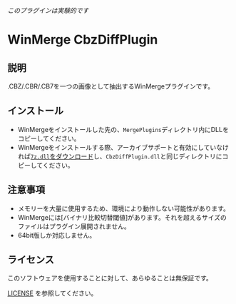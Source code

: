 _このプラグインは実験的です_

# WinMerge CbzDiffPlugin

## 説明

.CBZ/.CBR/.CB7を一つの画像として抽出するWinMergeプラグインです。

## インストール

- WinMergeをインストールした先の、`MergePlugins`ディレクトリ内にDLLをコピーしてください。
- WinMergeをインストールする際、アーカイブサポートと有効にしていなければ[`7z.dll`をダウンロード](https://sevenzip.osdn.jp/download.html)し、`CbzDiffPlugin.dll`と同じディレクトリにコピーしてください。

## 注意事項

- メモリーを大量に使用するため、環境により動作しない可能性があります。
- WinMergeには[バイナリ比較切替閾値]があります。それを超えるサイズのファイルはプラグイン展開されません。
- 64bit版しか対応しません。

## ライセンス

このソフトウェアを使用することに対して、あらゆることは無保証です。

[LICENSE](LICENSE) を参照してください。
